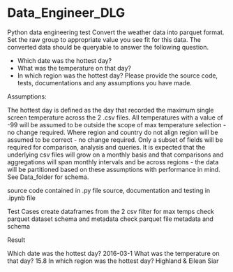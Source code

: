 # Data_Engineer_DLG
Python data engineering test 
Convert the weather data into parquet format. Set the raw group to appropriate value you see fit for this data. 
The converted data should be queryable to answer the following question. 
- Which date was the hottest day? 
- What was the temperature on that day? 
- In which region was the hottest day? 
Please provide the source code, tests, documentations and any assumptions you have made. 

Assumptions:

The hottest day is defined as the day that recorded the maximum single screen temperature across the 2 .csv files.
All temperatures with a value of -99 will be assumed to be outside the scope of max temperature selection - no change required.
Where region and country do not align region will be assumed to be correct - no change required.
Only a subset of fields will be required for comparison, analysis and queries.
It is expected that the underlying csv files will grow on a monthly basis and that comparisons and aggregations will span monthly intervals and be across regions - the data will be partitioned based on these assumptions with performance in mind. See Data_folder for schema. 

source code contained in .py file 
source, documentation and testing in .ipynb file

Test Cases
create dataframes from the 2 csv filter for max temps
check parquet dataset schema and metadata
check parquet file metadata and schema

Result

Which date was the hottest day?  2016-03-1
What was the temperature on that day?  15.8
In which region was the hottest day?  Highland & Eilean Siar
